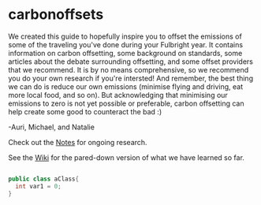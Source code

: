 # carbonoffsets

We created this guide to hopefully inspire you to offset the emissions of some of the traveling you've done during your Fulbright year. It contains information on carbon offsetting, some background on standards, some articles about the debate surrounding offsetting, and some offset providers that we recommend. It is by no means comprehensive, so we recommend you do your own research if you're intersted! And remember, the best thing we can do is reduce our own emissions (minimise flying and driving, eat more local food, and so on). But acknowledging that minimising our emissions to zero is not yet possible or preferable, carbon offsetting can help create some good to counteract the bad :)

-Auri, Michael, and Natalie

Check out the [Notes](./Notes.md) for ongoing research.

See the [Wiki](https://github.com/aurimasmb/carbonoffsets/wiki) for the pared-down version of what we have learned so far.




``` csharp 

public class aClass{
  int var1 = 0;
} 


```
